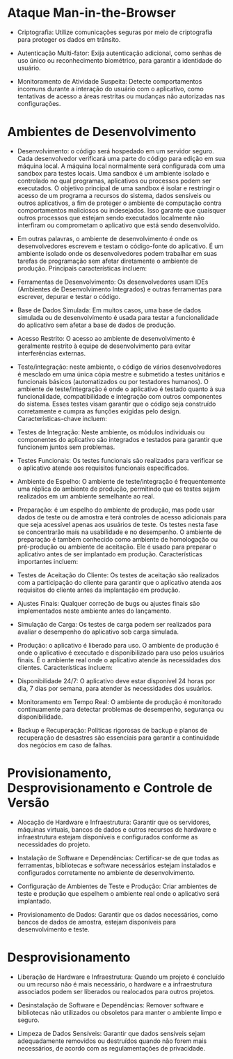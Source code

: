# Ataque Man-in-the-Browser

- Criptografia: Utilize comunicações seguras por meio de criptografia para proteger os dados em trânsito.

- Autenticação Multi-fator: Exija autenticação adicional, como senhas de uso único ou reconhecimento biométrico, para garantir a identidade do usuário.

- Monitoramento de Atividade Suspeita: Detecte comportamentos incomuns durante a interação do usuário com o aplicativo, como tentativas de acesso a áreas restritas ou mudanças não autorizadas nas configurações.


# Ambientes de Desenvolvimento

* Desenvolvimento: o código será hospedado em um servidor seguro. Cada desenvolvedor verificará uma parte do código para edição em sua máquina local. A máquina local normalmente será configurada com uma sandbox para testes locais. Uma sandbox é um ambiente isolado e controlado no qual programas, aplicativos ou processos podem ser executados. O objetivo principal de uma sandbox é isolar e restringir o acesso de um programa a recursos do sistema, dados sensíveis ou outros aplicativos, a fim de proteger o ambiente de computação contra comportamentos maliciosos ou indesejados. Isso garante que quaisquer outros processos que estejam sendo executados localmente não interfiram ou comprometam o aplicativo que está sendo desenvolvido.

- Em outras palavras, o ambiente de desenvolvimento é onde os desenvolvedores escrevem e testam o código-fonte do aplicativo. É um ambiente isolado onde os desenvolvedores podem trabalhar em suas tarefas de programação sem afetar diretamente o ambiente de produção. Principais características incluem:

- Ferramentas de Desenvolvimento: Os desenvolvedores usam IDEs (Ambientes de Desenvolvimento Integrados) e outras ferramentas para escrever, depurar e testar o código.

- Base de Dados Simulada: Em muitos casos, uma base de dados simulada ou de desenvolvimento é usada para testar a funcionalidade do aplicativo sem afetar a base de dados de produção.

- Acesso Restrito: O acesso ao ambiente de desenvolvimento é geralmente restrito à equipe de desenvolvimento para evitar interferências externas.

- Teste/integração: neste ambiente, o código de vários desenvolvedores é mesclado em uma única cópia mestre e submetido a testes unitários e funcionais básicos (automatizados ou por testadores humanos). O ambiente de teste/integração é onde o aplicativo é testado quanto à sua funcionalidade, compatibilidade e integração com outros componentes do sistema. Esses testes visam garantir que o código seja construído corretamente e cumpra as funções exigidas pelo design. Características-chave incluem:

- Testes de Integração: Neste ambiente, os módulos individuais ou componentes do aplicativo são integrados e testados para garantir que funcionem juntos sem problemas.

- Testes Funcionais: Os testes funcionais são realizados para verificar se o aplicativo atende aos requisitos funcionais especificados.

- Ambiente de Espelho: O ambiente de teste/integração é frequentemente uma réplica do ambiente de produção, permitindo que os testes sejam realizados em um ambiente semelhante ao real.

- Preparação: é um espelho do ambiente de produção, mas pode usar dados de teste ou de amostra e terá controles de acesso adicionais para que seja acessível apenas aos usuários de teste. Os testes nesta fase se concentrarão mais na usabilidade e no desempenho. O ambiente de preparação é também conhecido como ambiente de homologação ou pré-produção ou ambiente de aceitação. Ele é usado para preparar o aplicativo antes de ser implantado em produção. Características importantes incluem:

- Testes de Aceitação do Cliente: Os testes de aceitação são realizados com a participação do cliente para garantir que o aplicativo atenda aos requisitos do cliente antes da implantação em produção.

- Ajustes Finais: Qualquer correção de bugs ou ajustes finais são implementados neste ambiente antes do lançamento.

- Simulação de Carga: Os testes de carga podem ser realizados para avaliar o desempenho do aplicativo sob carga simulada.

- Produção: o aplicativo é liberado para uso. O ambiente de produção é onde o aplicativo é executado e disponibilizado para uso pelos usuários finais. É o ambiente real onde o aplicativo atende às necessidades dos clientes. Características incluem:

- Disponibilidade 24/7: O aplicativo deve estar disponível 24 horas por dia, 7 dias por semana, para atender às necessidades dos usuários.

- Monitoramento em Tempo Real: O ambiente de produção é monitorado continuamente para detectar problemas de desempenho, segurança ou disponibilidade.

- Backup e Recuperação: Políticas rigorosas de backup e planos de recuperação de desastres são essenciais para garantir a continuidade dos negócios em caso de falhas.

# Provisionamento, Desprovisionamento e Controle de Versão

- Alocação de Hardware e Infraestrutura: Garantir que os servidores, máquinas virtuais, bancos de dados e outros recursos de hardware e infraestrutura estejam disponíveis e configurados conforme as necessidades do projeto.

- Instalação de Software e Dependências: Certificar-se de que todas as ferramentas, bibliotecas e software necessários estejam instalados e configurados corretamente no ambiente de desenvolvimento.

- Configuração de Ambientes de Teste e Produção: Criar ambientes de teste e produção que espelhem o ambiente real onde o aplicativo será implantado.

- Provisionamento de Dados: Garantir que os dados necessários, como bancos de dados de amostra, estejam disponíveis para desenvolvimento e teste.


# Desprovisionamento

- Liberação de Hardware e Infraestrutura: Quando um projeto é concluído ou um recurso não é mais necessário, o hardware e a infraestrutura associados podem ser liberados ou realocados para outros projetos.

- Desinstalação de Software e Dependências: Remover software e bibliotecas não utilizados ou obsoletos para manter o ambiente limpo e seguro.

- Limpeza de Dados Sensíveis: Garantir que dados sensíveis sejam adequadamente removidos ou destruídos quando não forem mais necessários, de acordo com as regulamentações de privacidade.